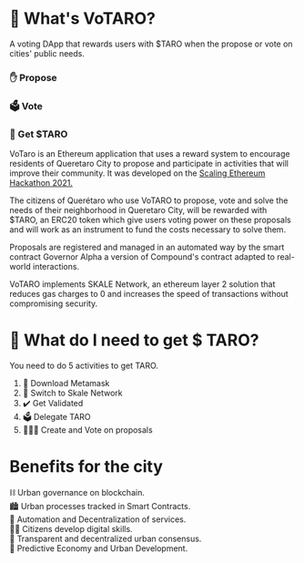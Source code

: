 # 🤔 What's VoTARO?
A voting DApp that rewards users with $TARO when the propose or vote on cities' public needs. 
  
### ✋ Propose  
### 🗳️ Vote  
### 🥇 Get $TARO  
  
VoTaro is an Ethereum application that uses a reward system to encourage residents of Queretaro City to propose and participate in activities that will improve their community. It was developed on the [Scaling Ethereum Hackathon 2021.](https://showcase.ethglobal.co/scaling/cities-protocol)  

The citizens of Querétaro who use VoTARO to propose, vote and solve the needs of their neighborhood in Queretaro City, will be rewarded with $TARO, an ERC20 token which give users voting power on these proposals and will work as an instrument to fund the costs necessary to solve them.  

Proposals are registered and managed in an automated way by the smart contract Governor Alpha a version of Compound's contract adapted to real-world interactions.  

VoTARO implements SKALE Network, an ethereum layer 2 solution that reduces gas charges to 0 and increases the speed of transactions without compromising security.


# 🧰 What do I need to get $ TARO? 
You need to do 5 activities to get TARO.  
1. 🦊 Download Metamask  
2. 🧅 Switch to Skale Network  
3. ✔️ Get Validated  
4. 🗳️ Delegate TARO  
5. 🦸🦸‍♂️ Create and Vote on proposals  

# Benefits for the city
⛓️ Urban governance on blockchain.  
🏙️ Urban processes tracked in Smart Contracts.  
🤖 Automation and Decentralization of services.  
🧙‍♂️ Citizens develop digital skills.  
🤝 Transparent and decentralized urban consensus.  
🧬 Predictive Economy and Urban Development.  